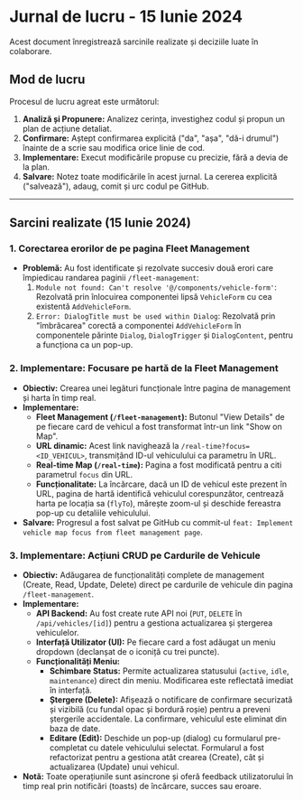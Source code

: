 # Jurnal de lucru - 15 Iunie 2024

Acest document înregistrează sarcinile realizate și deciziile luate în colaborare.

## Mod de lucru

Procesul de lucru agreat este următorul:
1.  **Analiză și Propunere:** Analizez cerința, investighez codul și propun un plan de acțiune detaliat.
2.  **Confirmare:** Aștept confirmarea explicită ("da", "așa", "dă-i drumul") înainte de a scrie sau modifica orice linie de cod.
3.  **Implementare:** Execut modificările propuse cu precizie, fără a devia de la plan.
4.  **Salvare:** Notez toate modificările în acest jurnal. La cererea explicită ("salvează"), adaug, comit și urc codul pe GitHub.

---

## Sarcini realizate (15 Iunie 2024)

### 1. Corectarea erorilor de pe pagina Fleet Management

- **Problemă:** Au fost identificate și rezolvate succesiv două erori care împiedicau randarea paginii `/fleet-management`:
    1.  `Module not found: Can't resolve '@/components/vehicle-form'`: Rezolvată prin înlocuirea componentei lipsă `VehicleForm` cu cea existentă `AddVehicleForm`.
    2.  `Error: DialogTitle must be used within Dialog`: Rezolvată prin "îmbrăcarea" corectă a componentei `AddVehicleForm` în componentele părinte `Dialog`, `DialogTrigger` și `DialogContent`, pentru a funcționa ca un pop-up.

### 2. Implementare: Focusare pe hartă de la Fleet Management

- **Obiectiv:** Crearea unei legături funcționale între pagina de management și harta în timp real.
- **Implementare:**
    - **Fleet Management (`/fleet-management`):** Butonul "View Details" de pe fiecare card de vehicul a fost transformat într-un link "Show on Map".
    - **URL dinamic:** Acest link navighează la `/real-time?focus=<ID_VEHICUL>`, transmițând ID-ul vehiculului ca parametru în URL.
    - **Real-time Map (`/real-time`):** Pagina a fost modificată pentru a citi parametrul `focus` din URL.
    - **Funcționalitate:** La încărcare, dacă un ID de vehicul este prezent în URL, pagina de hartă identifică vehiculul corespunzător, centrează harta pe locația sa (`flyTo`), mărește zoom-ul și deschide fereastra pop-up cu detaliile vehiculului.
- **Salvare:** Progresul a fost salvat pe GitHub cu commit-ul `feat: Implement vehicle map focus from fleet management page`.

### 3. Implementare: Acțiuni CRUD pe Cardurile de Vehicule

- **Obiectiv:** Adăugarea de funcționalități complete de management (Create, Read, Update, Delete) direct pe cardurile de vehicule din pagina `/fleet-management`.
- **Implementare:**
    - **API Backend:** Au fost create rute API noi (`PUT`, `DELETE` în `/api/vehicles/[id]`) pentru a gestiona actualizarea și ștergerea vehiculelor.
    - **Interfață Utilizator (UI):** Pe fiecare card a fost adăugat un meniu dropdown (declanșat de o iconiță cu trei puncte).
    - **Funcționalități Meniu:**
        - **Schimbare Status:** Permite actualizarea statusului (`active`, `idle`, `maintenance`) direct din meniu. Modificarea este reflectată imediat în interfață.
        - **Ștergere (Delete):** Afișează o notificare de confirmare securizată și vizibilă (cu fundal opac și bordură roșie) pentru a preveni ștergerile accidentale. La confirmare, vehiculul este eliminat din baza de date.
        - **Editare (Edit):** Deschide un pop-up (dialog) cu formularul pre-completat cu datele vehiculului selectat. Formularul a fost refactorizat pentru a gestiona atât crearea (Create), cât și actualizarea (Update) unui vehicul.
- **Notă:** Toate operațiunile sunt asincrone și oferă feedback utilizatorului în timp real prin notificări (toasts) de încărcare, succes sau eroare. 